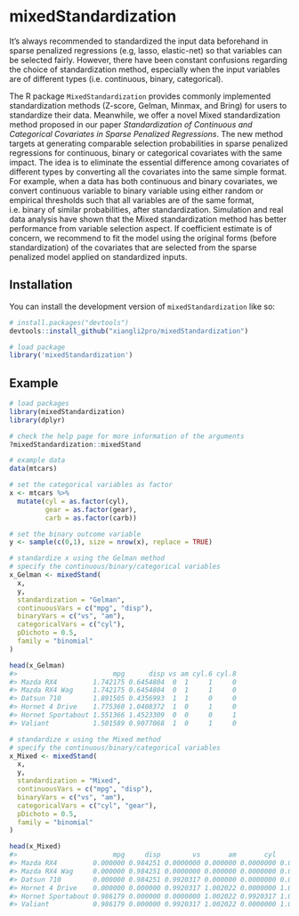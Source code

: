 
<!-- README.md is generated from README.Rmd. Please edit that file -->

# mixedStandardization

<!-- badges: start -->
<!-- badges: end -->

It’s always recommended to standardized the input data beforehand in
sparse penalized regressions (e.g, lasso, elastic-net) so that variables
can be selected fairly. However, there have been constant confusions
regarding the choice of standardization method, especially when the
input variables are of different types (i.e. continuous, binary,
categorical).

The R package `MixedStandardization` provides commonly implemented
standardization methods (Z-score, Gelman, Minmax, and Bring) for users
to standardize their data. Meanwhile, we offer a novel Mixed
standardization method proposed in our paper *Standardization of
Continuous and Categorical Covariates in Sparse Penalized Regressions*.
The new method targets at generating comparable selection probabilities
in sparse penalized regressions for continuous, binary or categorical
covariates with the same impact. The idea is to eliminate the essential
difference among covariates of different types by converting all the
covariates into the same simple format. For example, when a data has
both continuous and binary covariates, we convert continuous variable to
binary variable using either random or empirical thresholds such that
all variables are of the same format, i.e. binary of similar
probabilities, after standardization. Simulation and real data analysis
have shown that the Mixed standardization method has better performance
from variable selection aspect. If coefficient estimate is of concern,
we recommend to fit the model using the original forms (before
standardization) of the covariates that are selected from the sparse
penalized model applied on standardized inputs.

## Installation

You can install the development version of `mixedStandardization` like
so:

``` r
# install.packages("devtools")
devtools::install_github("xiangli2pro/mixedStandardization")

# load package
library('mixedStandardization')
```

## Example

``` r
# load packages
library(mixedStandardization)
library(dplyr)

# check the help page for more information of the arguments
?mixedStandardization::mixedStand
```

``` r
# example data
data(mtcars)

# set the categorical variables as factor
x <- mtcars %>%
  mutate(cyl = as.factor(cyl),
         gear = as.factor(gear),
         carb = as.factor(carb))

# set the binary outcome variable
y <- sample(c(0,1), size = nrow(x), replace = TRUE)

# standardize x using the Gelman method
# specify the continuous/binary/categorical variables
x_Gelman <- mixedStand(
  x,
  y,
  standardization = "Gelman",
  continuousVars = c("mpg", "disp"),
  binaryVars = c("vs", "am"),
  categoricalVars = c("cyl"),
  pDichoto = 0.5,
  family = "binomial"
)

head(x_Gelman)
#>                        mpg      disp vs am cyl.6 cyl.8
#> Mazda RX4         1.742175 0.6454804  0  1     1     0
#> Mazda RX4 Wag     1.742175 0.6454804  0  1     1     0
#> Datsun 710        1.891505 0.4356993  1  1     0     0
#> Hornet 4 Drive    1.775360 1.0408372  1  0     1     0
#> Hornet Sportabout 1.551366 1.4523309  0  0     0     1
#> Valiant           1.501589 0.9077068  1  0     1     0

# standardize x using the Mixed method
# specify the continuous/binary/categorical variables
x_Mixed <- mixedStand(
  x,
  y,
  standardization = "Mixed",
  continuousVars = c("mpg", "disp"),
  binaryVars = c("vs", "am"),
  categoricalVars = c("cyl", "gear"),
  pDichoto = 0.5,
  family = "binomial"
)

head(x_Mixed)
#>                        mpg     disp        vs       am       cyl    gear
#> Mazda RX4         0.000000 0.984251 0.0000000 0.000000 0.0000000 0.00000
#> Mazda RX4 Wag     0.000000 0.984251 0.0000000 0.000000 0.0000000 0.00000
#> Datsun 710        0.000000 0.984251 0.9920317 0.000000 0.0000000 0.00000
#> Hornet 4 Drive    0.000000 0.000000 0.9920317 1.002022 0.0000000 1.01653
#> Hornet Sportabout 0.986179 0.000000 0.0000000 1.002022 0.9920317 1.01653
#> Valiant           0.986179 0.000000 0.9920317 1.002022 0.0000000 1.01653
```
